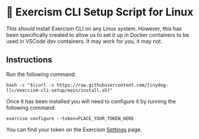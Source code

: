 # 👻 Exercism CLI Setup Script for Linux

This *should* install Exercism CLI on any Linux system. However, this has been specifically created to allow us to set it up in Docker containers to be used in VSCode dev containers. It may work for you, it may not.

## Instructions

Run the following command:

`bash -c "$(curl -s https://raw.githubusercontent.com/tinydog-llc/exercism-cli-setup/main/install.sh)"`

Once it has been installed you will need to configure it by running the following command:

`exercism configure --token=PLACE_YOUR_TOKEN_HERE`

You can find your token on the Exercism [Settings](https://exercism.io/my/settings) page.
